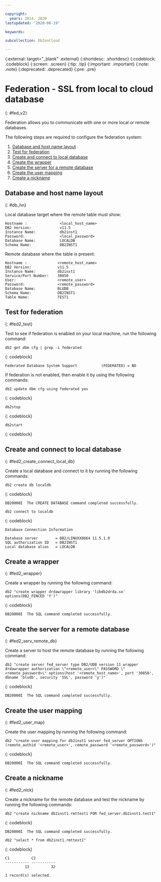 ```yaml
---

copyright:
  years: 2014, 2020
lastupdated: "2020-06-19"

keywords: 

subcollection: Db2onCloud

---
```


<!-- Attribute definitions --> 
{:external: target="_blank" .external}
{:shortdesc: .shortdesc}
{:codeblock: .codeblock}
{:screen: .screen}
{:tip: .tip}
{:important: .important}
{:note: .note}
{:deprecated: .deprecated}
{:pre: .pre}

# Federation - SSL from local to cloud database
{: #fed_v2}

Federation allows you to communicate with one or more local or remote databases.

The following steps are required to configure the federation system:

1. [Database and host name layout](#db_hn)
2. [Test for federation](#fed2_test)
3. [Create and connect to local database](#fed2_create_connect_local_db)
4. [Create the wrapper](#fed2_wrapper)
5. [Create the server for a remote database](#fed2_serv_remote_db)
6. [Create the user mapping](#fed2_user_map)
7. [Create a nickname](#fed2_nick)


## Database and host name layout
{: #db_hn}

Local database target where the remote table must show:

```
Hostname :               <local_host_name>
DB2 Version:             v11.5
Instance Name:           db2inst1
Password:                <local_password>
Database Name:           LOCALDB
Schema Name:             DB2INST1
```

Remote database where the table is present:

```
Hostname :              <remote_host_name>
DB2 Version:            v11.5
Instance Name:          db2inst1
Service/Port Number:    30850
User:                   <remote_user>
Password:               <remote_password>
Database Name:          BLUDB
Schema Name:            DB2INST1
Table Name:             TEST1
```


## Test for federation
{: #fed2_test}

Test to see if federation is enabled on your local machine, run the following command:

```
db2 get dbm cfg | grep -i federated
```
{: codeblock}

```
Federated Database System Support           (FEDERATED) = NO
```

If federation is not enabled, then enable it by using the following commands:

```
db2 update dbm cfg using federated yes
```
{: codeblock}

```
db2stop
```
{: codeblock}

```
db2start
```
{: codeblock}

## Create and connect to local database
{: #fed2_create_connect_local_db}

Create a local database and connect to it by running the following commands:

```
db2 create db localdb
```
{: codeblock}

```
DB20000I  The CREATE DATABASE command completed successfully.
```

```
db2 connect to localdb
```
{: codeblock}

```
Database Connection Information

Database server        = DB2/LINUXX8664 11.5.1.0
SQL authorization ID   = DB2INST1
Local database alias   = LOCALDB
```


## Create a wrapper
{: #fed2_wrapper}

Create a wrapper by running the following command:

```
db2 "create wrapper drdawrapper library 'libdb2drda.so' options(DB2_FENCED 'Y')"
```
{: codeblock}

```
DB20000I  The SQL command completed successfully.
```

## Create the server for a remote database
{: #fed2_serv_remote_db}

Create a server to host the remote database by running the following command:

```
db2 "create server fed_server type DB2/UDB version 11 wrapper drdawrapper authorization \"<remote_user>\" PASSWORD \"<remote_password>\" options(host '<remote_host_name>', port '30850', dbname 'bludb', security 'SSL', password 'y')"
```
{: codeblock}

```
DB20000I  The SQL command completed successfully.
```


## Create the user mapping
{: #fed2_user_map}

Create the user mapping by running the following command:

```
db2 "create user mapping for db2inst1 server fed_server OPTIONS (remote_authid '<remote_user>', remote_password '<remote_password>')"
```
{: codeblock}

```
DB20000I  The SQL command completed successfully.
```

## Create a nickname
{: #fed2_nick}

Create a nickname for the remote database and test the nickname by running the following commands:
```
db2 "create nickname db2inst1.rmttest1 FOR fed_server.db2inst1.test1"
```
{: codeblock}

```
DB20000I  The SQL command completed successfully.
```

```
db2 "select * from db2inst1.rmttest1"
```
{: codeblock}

```
C1          C2
----------- -----------
         13          32

1 record(s) selected.
```

